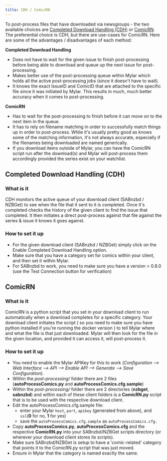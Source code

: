 ```yaml
---
title: CDH / ComicRN
---
```


To post-process files that have downloaded via newsgroups - the two available choices are [Completed Download Handling (CDH)](#completed-download-handling-(cdh)) or [ComicRN](#comicrn). The preferential choice is CDH, but there are use-cases for ComicRN. Here are some of the advantages / disadvantages of each method:

**Completed Download Handling**
- Does not have to wait for the given issue to finish post-processing before being able to download and queue up the next issue for post-processing.
- Makes better use of the post-processing queue within Mylar which holds all the active post-processing jobs (since it doesn't have to wait).
- It knows the exact IssueID and ComicID that are attached to the specific file since it was initiated by Mylar. This results in much, much better accuracy when it comes to post-processing.


**ComicRN**
- Has to wait for the post-processing to finish before it can move on to the next item in the queue.
- It has to rely on filename matching in order to successfully match things up in order to post-process. Whlie it's usually pretty good as knows some of the matching information, it's not always accurate, especially if the filenames being downloaded are named generically.
- If you download items outside of Mylar, you can have the ComicRN script run after the download(s) and Mylar will post-process them accordingly provided the series exist on your watchlist.


## Completed Download Handling (CDH) ##
  ### What is it ###
  CDH monitors the active queue of your download client (SABnzbd / NZBGet) to see when the file that it sent to it is completed. Once it's completed checks the history of the given client to find the issue that completed. It then initiates a direct post-process against that file against the series & issue it knows it goes against.

  ### How to set it up ###
- For the given download client (SABnzbd / NZBGet) simply click on the Enable Completed Download Handling option.
- Make sure that you have a category set for comics within your client, and then set it within Mylar.
- For SABnzbd to work, you need to make sure you have a version > 0.8.0 (use the Test Connection button for verification)

## ComicRN ##
  ### What is it ###
  ComicRN is a python script that you set in your download client to run automatically when a download completes for a specific category. Your download client initiates the script ( so you need to make sure you have python installed if you're running the docker version ) to tell Mylar where and what the file is that just downloaded. Mylar will then look for the file in the given location, and provided it can access it, will post-process it.

  ### How to set it up ###
  - You need to enable the Mylar APIKey for this to work (_Configuration --> Web Interface --> API --> Enable API --> Generate --> Save Configuration_).
  - Within the _post-processing/_ folder there are 2 files (**autoProcessComics.py** and **autoProcessComics.cfg.sample**)
  - Within the _post-processing/_ folder there are 2 directories (**nzbget**, **sabnzbd**) and within each of these client folders is a **ComicRN.py** script that is to be used with the respective download client.
  - Edit the autoProcessComics.cfg.sample file:
    - enter your Mylar ```host```, ```port```, ```apikey``` (generated from above), and ```ssl```(**0** for no, **1** for yes)
    - save the ```autoProcessComics.cfg.sample``` as ```autoProcessComics.cfg.```
  - Copy **autoProcessComics.py**, **autoProcessComics.cfg** and the respective **ComicRN.py** into your SABnzbd/NZBGet scripts directory (or wherever your download client stores its scripts).
  - Make sure SABnzbd/NZBGet is setup to have a 'comic-related' category that points it to the ComicRN.py script that was just moved. 
  - Ensure in Mylar that the category is named exactly the same.
